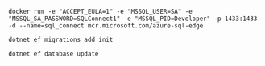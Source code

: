 `docker run -e "ACCEPT_EULA=1" -e "MSSQL_USER=SA" -e "MSSQL_SA_PASSWORD=SQLConnect1" -e "MSSQL_PID=Developer" -p 1433:1433 -d --name=sql_connect mcr.microsoft.com/azure-sql-edge`

`dotnet ef
 migrations add init`

`dotnet ef database update`
